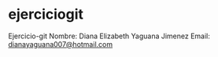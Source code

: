 # ejerciciogit
Ejercicio-git
Nombre: Diana Elizabeth Yaguana Jimenez
Email: dianayaguana007@hotmail.com